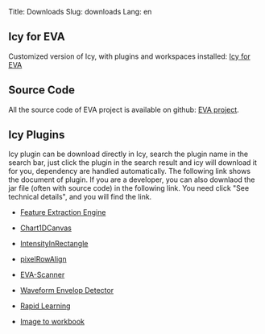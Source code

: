 Title: Downloads
Slug: downloads
Lang: en

## Icy for EVA
Customized version of Icy, with plugins and workspaces installed:
[Icy for EVA](https://github.com/evaimg/Icy-App/archive/master.zip)


## Source Code
All the source code of EVA project is available on github: [EVA project](https://github.com/oeway/EVA/).

## Icy Plugins
Icy plugin can be download directly in Icy, search the plugin name in the search bar, just click the plugin in the search result and icy will download it for you, dependency are handled automatically. The following link shows the document of plugin.
If you are a developer, you can also downlaod the jar file (often with source code) in the following link. You need click "See technical details", and you will find the link.

* [Feature Extraction Engine](http://icy.bioimageanalysis.org/plugin/Feature_Extraction_Engine)

* [Chart1DCanvas](http://icy.bioimageanalysis.org/plugin/Chart1DCanvas)

* [IntensityInRectangle](http://icy.bioimageanalysis.org/plugin/IntensityInRectangle)

* [pixelRowAlign](http://icy.bioimageanalysis.org/plugin/pixelRowAlign)


* [EVA-Scanner](http://icy.bioimageanalysis.org/plugin/EVA-Scanner)


* [Waveform Envelop Detector](http://icy.bioimageanalysis.org/plugin/Waveform_Envelope_Detector)

* [Rapid Learning](http://icy.bioimageanalysis.org/plugin/Rapid_Learning)

* [Image to workbook](http://icy.bioimageanalysis.org/plugin/Image_to_Workbook)